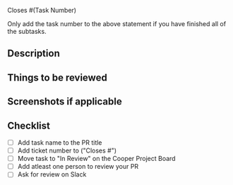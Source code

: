 Closes #(Task Number)

Only add the task number to the above statement if you have finished all of the subtasks.

## Description

## Things to be reviewed

## Screenshots if applicable

## Checklist

- [ ] Add task name to the PR title
- [ ] Add ticket number to ("Closes #")
- [ ] Move task to "In Review" on the Cooper Project Board
- [ ] Add atleast one person to review your PR
- [ ] Ask for review on Slack